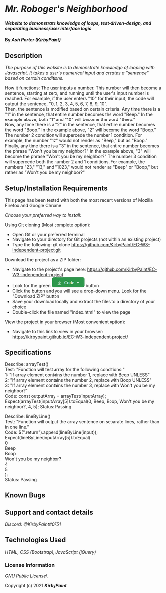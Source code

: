 # _Mr. Roboger's Neighborhood_

#### _Website to demonstrate knowledge of loops, test-driven-design, and separating business/user interface logic_

#### By _**Ash Porter (KirbyPaint)**_

## Description

_The purpose of this website is to demonstrate knowledge of looping with Javascript. It takes a user's numerical input and creates a "sentence" based on certain conditions._

How it functions:
The user inputs a number. This number will then become a sentence, starting at zero, and running until the user's input number is reached. For example, if the user enters "10" for their input, the code will output the sentence, "0, 1, 2, 3, 4, 5, 6, 7, 8, 9, 10".\
Then, the sentence is modified based on certain criteria. Any time there is a "1" in the sentence, that entire number becomes the word "Beep." In the example above, both "1" and "10" will become the word "Beep."\
Now, any time there is a "2" in the sentence, that entire number becomes the word "Boop." In the example above, "2" will become the word "Boop." The number 2 condition will supercede the number 1 condition. For example, the number "12" would not render as "Beep," but as "Boop."\
Finally, any time there is a "3" in the sentence, that entire number becomes the phrase "Won't you be my neighbor?" In the example above, "3" will become the phrase "Won't you be my neighbor?" The number 3 condition will supercede both the number 2 and 1 conditions. For example, the numbers "23," "13," and "1023," would not render as "Beep" or "Boop," but rather as "Won't you be my neighbor?"

## Setup/Installation Requirements

This page has been tested with both the most recent versions of Mozilla Firefox and Google Chrome

_Choose your preferred way to Install:_

Using Git cloning (Most complete option):
* Open Git or your preferred terminal
* Navigate to your directory for Git projects (not within an existing project)
* Type the following: git clone https://github.com/KirbyPaint/EC-W3-independent-project.git

Download the project as a ZIP folder:
* Navigate to the project's page here: https://github.com/KirbyPaint/EC-W3-independent-project
* Look for the green  ![code button](img/code.png?raw=true "code button")  button
* Click the button and you will see a drop-down menu. Look for the "Download ZIP" button
* Save your download locally and extract the files to a directory of your choice
* Double-click the file named "index.html" to view the page

View the project in your browser (Most convenient option):
* Navigate to this link to view in your browser: https://kirbypaint.github.io/EC-W3-independent-project/

## Specifications

Describe: arrayTest()\
Test: "Function will test array for the following conditions:"\
1: "If array element contains the number 1, replace with Beep UNLESS"\
2: "If array element contains the number 2, replace with Boop UNLESS"\
3: "If array element contains the number 3, replace with Won't you be my neighbor?"\
Code: const outputArray = arrayTest(inputArray);\
Expect(arrayTest(inputArray[5]).toEqual(0, Beep, Boop, Won't you be my neighbor?, 4, 5);
Status: Passing

Describe: lineByLine()\
Test: "Function will output the array sentence on separate lines, rather than in one line."\
Code: $(".return").append(lineByLine(input));\
Expect(lineByLine(inputArray[5]).toEqual(\
0\
Beep\
Boop\
Won't you be my neighbor?\
4\
5\
);\
Status: Passing

## Known Bugs

## Support and contact details

_Discord: @KirbyPaint#0751_

## Technologies Used

_HTML, CSS (Bootstrap), JavaScript (jQuery)_

### License Information

_GNU Public License_\

Copyright (c) 2021 **_KirbyPaint_**